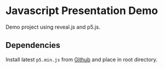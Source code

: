 # Javascript Presentation Demo
Demo project using reveal.js and p5.js.

## Dependencies
Install latest `p5.min.js` from [Github](https://github.com/processing/p5.js/releases)
and place in root directory.
